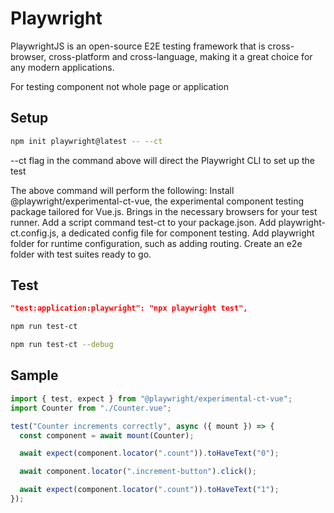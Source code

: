 # Playwright

PlaywrightJS is an open-source E2E testing framework that is cross-browser, cross-platform and cross-language, making it a great choice for any modern applications.

For testing component not whole page or application

## Setup

```sh
npm init playwright@latest -- --ct
```

--ct flag in the command above will direct the Playwright CLI to set up the test

The above command will perform the following:
Install @playwright/experimental-ct-vue, the experimental component testing package tailored for Vue.js.
Brings in the necessary browsers for your test runner.
Add a script command test-ct to your package.json.
Add playwright-ct.config.js, a dedicated config file for component testing.
Add playwright folder for runtime configuration, such as adding routing.
Create an e2e folder with test suites ready to go.

## Test

```json
"test:application:playwright": "npx playwright test",
```

```sh
npm run test-ct

npm run test-ct --debug
```

## Sample

```js
import { test, expect } from "@playwright/experimental-ct-vue";
import Counter from "./Counter.vue";

test("Counter increments correctly", async ({ mount }) => {
  const component = await mount(Counter);

  await expect(component.locator(".count")).toHaveText("0");

  await component.locator(".increment-button").click();

  await expect(component.locator(".count")).toHaveText("1");
});
```
